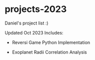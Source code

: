 # projects-2023
Daniel's project list :)

Updated Oct 2023
Includes:

- Reversi Game Python Implementation

- Exoplanet Radii Correlation Analysis
